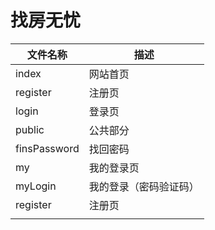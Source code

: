 # 找房无忧



| 文件名称     | 描述                   |
| ------------ | ---------------------- |
| index        | 网站首页               |
| register     | 注册页                 |
| login        | 登录页                 |
| public       | 公共部分               |
| finsPassword | 找回密码               |
| my           | 我的登录页             |
| myLogin      | 我的登录（密码验证码） |
| register     | 注册页                 |
|              |                        |

